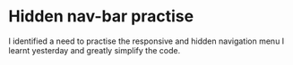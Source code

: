 # Hidden nav-bar practise

I identified a need to practise the responsive and hidden navigation menu I learnt yesterday and greatly simplify the code.